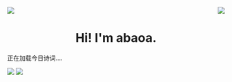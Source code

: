 <html>
<script src="https://sdk.jinrishici.com/v2/browser/jinrishici.js" charset="utf-8"></script>

<p>
  <a href="https://count.getloli.com/"><img src="https://count.getloli.com/get/@:abaoa"></a>
  <img src="https://weather-icon.journeyad.repl.co/@shenzhen?v=1" align="right">
</p>

<h1 align="center">Hi! I'm abaoa.</h1>

<span id="jinrishici-sentence">正在加载今日诗词....</span>


![](https://raw.githubusercontent.com/abaoa/github-stats-transparent/output/generated/overview.svg)
![](https://raw.githubusercontent.com/abaoa/github-stats-transparent/output/generated/languages.svg)
  
  </html>
